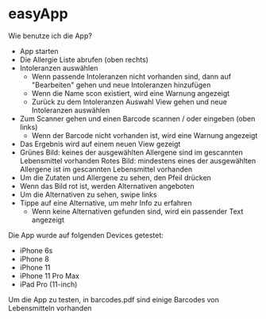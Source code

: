 # easyApp

Wie benutze ich die App?

* App starten
* Die Allergie Liste abrufen (oben rechts)
* Intoleranzen auswählen
  * Wenn passende Intoleranzen nicht vorhanden sind, dann auf "Bearbeiten" gehen und neue Intoleranzen hinzufügen
  * Wenn die Name scon existiert, wird eine Warnung angezeigt
  * Zurück zu dem Intoleranzen Auswahl View gehen und neue Intoleranzen auswählen
* Zum Scanner gehen und einen Barcode scannen / oder eingeben (oben links)
  * Wenn der Barcode nicht vorhanden ist, wird eine Warnung angezeigt
* Das Ergebnis wird auf einem neuen View gezeigt
* Grünes Bild: keines der ausgewählten Allergene sind im gescannten Lebensmittel vorhanden
  Rotes Bild: mindestens eines der ausgewählten Allergene ist im gescannten Lebensmittel vorhanden
* Um die Zutaten und Allergene zu sehen, den Pfeil drücken
* Wenn das Bild rot ist, werden Alternativen angeboten
* Um die Alternativen zu sehen, swipe links
* Tippe auf eine Alternative, um mehr Info zu erfahren
  * Wenn keine Alternativen gefunden sind, wird ein passender Text angezeigt


Die App wurde auf folgenden Devices getestet:
* iPhone 6s
* iPhone 8
* iPhone 11
* iPhone 11 Pro Max
* iPad Pro (11-inch)

Um die App zu testen, in barcodes.pdf sind einige Barcodes von Lebensmitteln vorhanden
